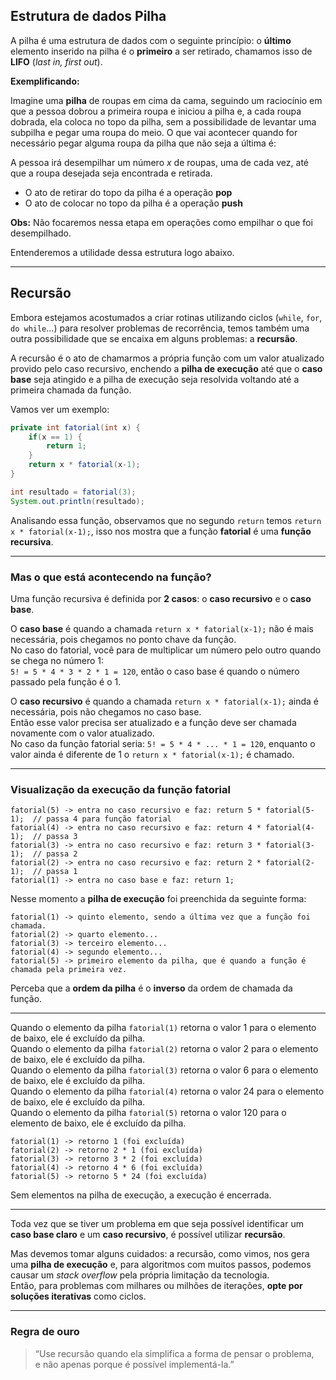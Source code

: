 ## Estrutura de dados Pilha

A pilha é uma estrutura de dados com o seguinte princípio: o **último** elemento inserido na pilha é o **primeiro** a ser retirado, chamamos isso de **LIFO** (*last in, first out*).

**Exemplificando:**

Imagine uma **pilha** de roupas em cima da cama, seguindo um raciocínio em que a pessoa dobrou a primeira roupa e iniciou a pilha e, a cada roupa dobrada, ela coloca no topo da pilha, sem a possibilidade de levantar uma subpilha e pegar uma roupa do meio. O que vai acontecer quando for necessário pegar alguma roupa da pilha que não seja a última é:

A pessoa irá desempilhar um número *x* de roupas, uma de cada vez, até que a roupa desejada seja encontrada e retirada.

- O ato de retirar do topo da pilha é a operação **pop**  
- O ato de colocar no topo da pilha é a operação **push**

**Obs:** Não focaremos nessa etapa em operações como empilhar o que foi desempilhado.

Entenderemos a utilidade dessa estrutura logo abaixo.

---

## Recursão

Embora estejamos acostumados a criar rotinas utilizando ciclos (`while`, `for`, `do while`...) para resolver problemas de recorrência, temos também uma outra possibilidade que se encaixa em alguns problemas: a **recursão**.  

A recursão é o ato de chamarmos a própria função com um valor atualizado provido pelo caso recursivo, enchendo a **pilha de execução** até que o **caso base** seja atingido e a pilha de execução seja resolvida voltando até a primeira chamada da função.  

Vamos ver um exemplo:

```java
private int fatorial(int x) {
    if(x == 1) {
        return 1;
    }
    return x * fatorial(x-1);
}

int resultado = fatorial(3);
System.out.println(resultado);
```

Analisando essa função, observamos que no segundo `return` temos `return x * fatorial(x-1);`, isso nos mostra que a função **fatorial** é uma **função recursiva**.

---

### Mas o que está acontecendo na função?

Uma função recursiva é definida por **2 casos**: o **caso recursivo** e o **caso base**.

O **caso base** é quando a chamada `return x * fatorial(x-1);` não é mais necessária, pois chegamos no ponto chave da função.  
No caso do fatorial, você para de multiplicar um número pelo outro quando se chega no número 1:  
`5! = 5 * 4 * 3 * 2 * 1 = 120`, então o caso base é quando o número passado pela função é o 1.

O **caso recursivo** é quando a chamada `return x * fatorial(x-1);` ainda é necessária, pois não chegamos no caso base.  
Então esse valor precisa ser atualizado e a função deve ser chamada novamente com o valor atualizado.  
No caso da função fatorial seria: `5! = 5 * 4 * ... * 1 = 120`, enquanto o valor ainda é diferente de 1 o `return x * fatorial(x-1);` é chamado.

---

### Visualização da execução da função fatorial

```
fatorial(5) -> entra no caso recursivo e faz: return 5 * fatorial(5-1);  // passa 4 para função fatorial
fatorial(4) -> entra no caso recursivo e faz: return 4 * fatorial(4-1);  // passa 3
fatorial(3) -> entra no caso recursivo e faz: return 3 * fatorial(3-1);  // passa 2
fatorial(2) -> entra no caso recursivo e faz: return 2 * fatorial(2-1);  // passa 1
fatorial(1) -> entra no caso base e faz: return 1;
```

Nesse momento a **pilha de execução** foi preenchida da seguinte forma:

```
fatorial(1) -> quinto elemento, sendo a última vez que a função foi chamada.
fatorial(2) -> quarto elemento...
fatorial(3) -> terceiro elemento...
fatorial(4) -> segundo elemento...
fatorial(5) -> primeiro elemento da pilha, que é quando a função é chamada pela primeira vez.
```

Perceba que a **ordem da pilha** é o **inverso** da ordem de chamada da função.

---

Quando o elemento da pilha `fatorial(1)` retorna o valor 1 para o elemento de baixo, ele é excluído da pilha.  
Quando o elemento da pilha `fatorial(2)` retorna o valor 2 para o elemento de baixo, ele é excluído da pilha.  
Quando o elemento da pilha `fatorial(3)` retorna o valor 6 para o elemento de baixo, ele é excluído da pilha.  
Quando o elemento da pilha `fatorial(4)` retorna o valor 24 para o elemento de baixo, ele é excluído da pilha.  
Quando o elemento da pilha `fatorial(5)` retorna o valor 120 para o elemento de baixo, ele é excluído da pilha.

```
fatorial(1) -> retorno 1 (foi excluída)
fatorial(2) -> retorno 2 * 1 (foi excluída)
fatorial(3) -> retorno 3 * 2 (foi excluída)
fatorial(4) -> retorno 4 * 6 (foi excluída)
fatorial(5) -> retorno 5 * 24 (foi excluída)
```

Sem elementos na pilha de execução, a execução é encerrada.

---

Toda vez que se tiver um problema em que seja possível identificar um **caso base claro** e um **caso recursivo**, é possível utilizar **recursão**.

Mas devemos tomar alguns cuidados: a recursão, como vimos, nos gera uma **pilha de execução** e, para algoritmos com muitos passos, podemos causar um *stack overflow* pela própria limitação da tecnologia.  
Então, para problemas com milhares ou milhões de iterações, **opte por soluções iterativas** como ciclos.

---

### Regra de ouro

> “Use recursão quando ela simplifica a forma de pensar o problema,  
> e não apenas porque é possível implementá-la.”
